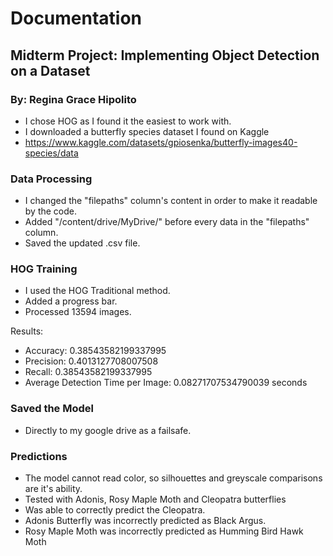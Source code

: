 # Documentation


## Midterm Project: Implementing Object Detection on a Dataset
### By: Regina Grace Hipolito

* I chose HOG as I found it the easiest to work with.
* I downloaded a butterfly species dataset I found on Kaggle
* https://www.kaggle.com/datasets/gpiosenka/butterfly-images40-species/data

### Data Processing
* I changed the "filepaths" column's content in order to make it readable by the code.
* Added "/content/drive/MyDrive/" before every data in the "filepaths" column.
* Saved the updated .csv file.

### HOG Training
* I used the HOG Traditional method.
* Added a progress bar.
* Processed 13594 images.
  
Results:
 * Accuracy: 0.38543582199337995
* Precision: 0.4013127708007508
* Recall: 0.38543582199337995
* Average Detection Time per Image: 0.08271707534790039 seconds

### Saved the Model
* Directly to my google drive as a failsafe.

### Predictions
* The model cannot read color, so silhouettes and greyscale comparisons are it's ability.
* Tested with Adonis, Rosy Maple Moth and Cleopatra butterflies
* Was able to correctly predict the Cleopatra.
* Adonis Butterfly was incorrectly predicted as Black Argus.
* Rosy Maple Moth was incorrectly predicted as Humming Bird Hawk Moth
  
